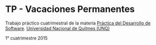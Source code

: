 TP - Vacaciones Permanentes
===========================

Trabajo práctico cuatrimestral de la materia [Práctica del Desarrollo de Software](https://sites.google.com/site/practicadesarrollosoft).
[Universidad Nacional de Quilmes (UNQ)](http://www.unq.edu.ar/)

1° cuatrimestre 2015
